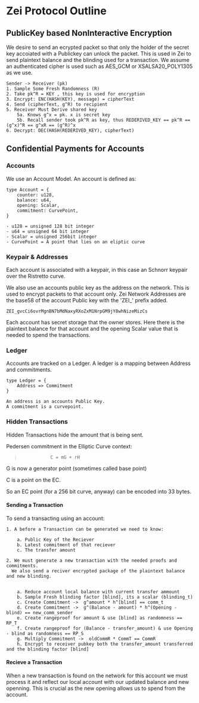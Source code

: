 # Zei Protocol Outline

## PublicKey based NonInteractive Encryption

We desire to send an ecrypted packet so that only the holder of the secret key accoiated with
a Publickey can unlock the packet. This is used in Zei to send plaintext balance and the blinding used for a transaction.
We assume an authenticated cipher is used such as AES_GCM or XSALSA20_POLY1305 as we use.

    Sender -> Receiver (pk)
    1. Sample Some Fresh Randomness (R)
    2. Take pk^R = KEY , this key is used for encryption
    3. Encrypt: ENC(HASH(KEY), message) = cipherText
    4. Send (cipherText, g^R) to recipient
    5. Receiver Must Derive shared key
        5a. Knows g^x = pk. x is secret key
        5b. Recall sender took pk^R as key, thus REDERIVED_KEY == pk^R == (g^x)^R == g^xR == (g^R)^x
    6. Decrypt: DEC(HASH(REDERIVED_KEY), cipherText)


## Confidential Payments for Accounts

### Accounts

We use an Account Model. An account is defined as:

    type Account = {
        counter: u128,
        balance: u64,
        opening: Scalar,
        commitment: CurvePoint,
    }

    - u128 = unsigned 128 bit integer
    - u64 = unsigned 64 bit integer
    - Scalar = unsigned 256bit integer
    - CurvePoint = A point that lies on an eliptic curve

### Keypair & Addresses

Each account is associated with a keypair, in this case an Schnorr keypair over the Ristretto curve.

We also use an accounts public key as the address on the network. This is used to encrypt packets to that account only.
Zei Network Addresses are the base58 of the account Public key with the 'ZEI_' prefix added.

```
ZEI_gvcCi6ovrMgnBN7bMdNaxyRXoZxM1NrpGM9jY8whNizeMizCs
```
Each account has secret storage that the owner stores. Here there is the plaintext balance for that account and the opening Scalar value that is needed to spend the transactions.

### Ledger
Accounts are tracked on a Ledger. A ledger is a mapping between Address and commitments.

    type Ledger = {
        Address => Commitment
    }

    An address is an accounts Public Key.
    A commitment is a curvepoint. 


### Hidden Transactions
Hidden Transactions hide the amount that is being sent. 

Pedersen commitment in the Elliptic Curve context:

>                C = mG + rH

G is now a generator point (sometimes called base point)

C is a point on the EC. 

So an EC point (for a 256 bit curve, anyway) can be encoded into 33 bytes.

#### Sending a Transaction

To send a transacting using an account:

    1. A before a Transaction can be generated we need to know:

        a. Public Key of the Reciever
        b. Latest commitment of that reciever
        c. The transfer amount

    2. We must generate a new transaction with the needed proofs and commitments.
      We also send a reciver encrypted package of the plaintext balance and new blinding.


        a. Reduce account local balance with current transfer ammount
        b. Sample Fresh blinding factor [blind], its a scalar (blinding_t)
        c. Create Commitment ->  g^amount * h^[blind] == comm_t
        d. Create Commitment ->  g^(Balance - amount) * h^(Opening - blind) == new_comm_sender
        e. Create rangeproof for amount & use [blind] as randomness == RP_T
        f. Create rangeproof for (Balance - transfer_amount) & use Opening - blind as randomness == RP_S
        g. Multiply Commitment ->  oldCommR * CommT == CommR
        h. Encrypt to receiver pubkey both the transfer_amount transferred and the blinding factor [blind] 
    
#### Recieve a Transaction

When a new transaction is found on the network for this account we must process it and reflect our local account with our updated balance and new openning. This is crucial as the new opening allows us to spend from the account.
